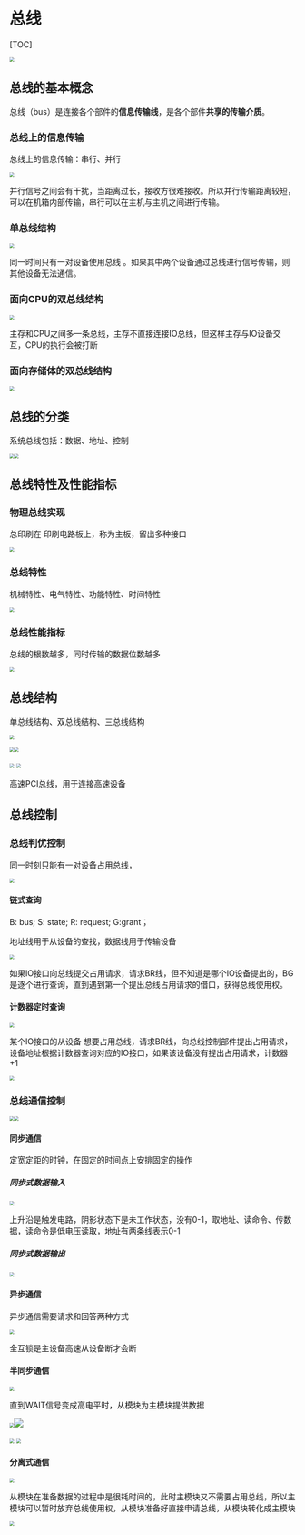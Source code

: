 # 总线

[TOC]

<img src="https://tva1.sinaimg.cn/large/00831rSTly1gd2j6tcybzj30ig0i6dmj.jpg" style="zoom:50%;" />

## 总线的基本概念

总线（bus）是连接各个部件的**信息传输线**，是各个部件**共享的传输介质**。

### 总线上的信息传输 

总线上的信息传输：串行、并行

 <img src="https://tva1.sinaimg.cn/large/00831rSTly1gd2jhvrvbij30fw062jto.jpg" style="zoom:50%;" />

并行信号之间会有干扰，当距离过长，接收方很难接收。所以并行传输距离较短，可以在机箱内部传输，串行可以在主机与主机之间进行传输。

### 单总线结构

<img src="https://tva1.sinaimg.cn/large/00831rSTly1gd2jolrc59j30si0h2tg2.jpg" style="zoom:50%;" />

同一时间只有一对设备使用总线 。如果其中两个设备通过总线进行信号传输，则其他设备无法通信。

### 面向CPU的双总线结构

<img src="https://tva1.sinaimg.cn/large/00831rSTly1gd2juqsijqj30r00f4aff.jpg" style="zoom:50%;" />

主存和CPU之间多一条总线，主存不直接连接IO总线，但这样主存与IO设备交互，CPU的执行会被打断

### 面向存储体的双总线结构

<img src="https://tva1.sinaimg.cn/large/00831rSTly1gd2k4b006qj30t40g0agk.jpg" style="zoom:50%;" />

## 总线的分类

系统总线包括：数据、地址、控制

<img src="https://tva1.sinaimg.cn/large/00831rSTly1gd2ki5i0wzj30r60hy46g.jpg" style="zoom:50%;" /><img src="https://tva1.sinaimg.cn/large/00831rSTly1gd2kiyxzmij30oi0i2q86.jpg" style="zoom:50%;" />

## 总线特性及性能指标

### 物理总线实现

总印刷在 印刷电路板上，称为主板，留出多种接口

<img src="https://tva1.sinaimg.cn/large/00831rSTly1gd2kpc5i80j30ru0du0yl.jpg" style="zoom:50%;" />

### 总线特性

机械特性、电气特性、功能特性、时间特性

<img src="https://tva1.sinaimg.cn/large/00831rSTly1gd2loh641lj30rk0f2n30.jpg" style="zoom:50%;" />

### 总线性能指标

总线的根数越多，同时传输的数据位数越多

<img src="https://tva1.sinaimg.cn/large/00831rSTly1gd2lyo7bjbj30pk0h00zf.jpg" style="zoom:50%;" />

## 总线结构

单总线结构、双总线结构、三总线结构

<img src="https://tva1.sinaimg.cn/large/00831rSTly1gd34mstt4dj30si0h4q9j.jpg" style="zoom:50%;" />

<img src="https://tva1.sinaimg.cn/large/00831rSTly1gd34njkvkoj30ss0hqdls.jpg" style="zoom:50%;" /><img src="https://tva1.sinaimg.cn/large/00831rSTly1gd34oxac6ij30si0ji7ax.jpg" style="zoom:50%;" />

<img src="https://tva1.sinaimg.cn/large/00831rSTly1gd34q942sgj30sy0jqtgc.jpg" style="zoom:50%;" />

<img src="https://tva1.sinaimg.cn/large/00831rSTly1gd34vsp9i7j30ty0jwgut.jpg" style="zoom:50%;" />

高速PCI总线，用于连接高速设备

## 总线控制

### 总线判优控制

同一时刻只能有一对设备占用总线， 

<img src="https://tva1.sinaimg.cn/large/00831rSTly1gd3qzr4vl1j30qg0ewjvx.jpg" style="zoom:50%;" />

#### 链式查询

B: bus; S: state; R: request; G:grant；

地址线用于从设备的查找，数据线用于传输设备

<img src="https://tva1.sinaimg.cn/large/00831rSTly1gd3shhs8xmj30sm0k8wlx.jpg" style="zoom:50%;" />

如果IO接口向总线提交占用请求，请求BR线，但不知道是哪个IO设备提出的，BG是逐个进行查询，直到遇到第一个提出总线占用请求的借口，获得总线使用权。

#### 计数器定时查询

<img src="https://tva1.sinaimg.cn/large/00831rSTly1gd3spziv79j30v60k87cp.jpg" style="zoom:50%;" />

某个IO接口的从设备 想要占用总线，请求BR线，向总线控制部件提出占用请求，设备地址根据计数器查询对应的IO接口，如果该设备没有提出占用请求，计数器+1

<img src="https://tva1.sinaimg.cn/large/00831rSTly1gd3zm76v04j30ti0l87bx.jpg" style="zoom:50%;" />

### 总线通信控制

<img src="https://tva1.sinaimg.cn/large/00831rSTly1gd5xsbkyk3j30so0iy122.jpg" style="zoom:50%;" /><img src="https://tva1.sinaimg.cn/large/00831rSTly1gd5xvx4lsaj30so0gg109.jpg" style="zoom:50%;" />

#### 同步通信

定宽定距的时钟，在固定的时间点上安排固定的操作

##### 同步式数据输入

<img src="https://tva1.sinaimg.cn/large/00831rSTly1gd5y5a9nxej30um0h0n3u.jpg" style="zoom:50%;" />

上升沿是触发电路，阴影状态下是未工作状态，没有0-1，取地址、读命令、传数据，读命令是低电压读取，地址有两条线表示0-1

##### 同步式数据输出

<img src="https://tva1.sinaimg.cn/large/00831rSTly1gd60gg0xncj30u40jsdnd.jpg" style="zoom:50%;" />

#### 异步通信

异步通信需要请求和回答两种方式

<img src="https://tva1.sinaimg.cn/large/00831rSTly1gd61q9o1inj30rw0joaf8.jpg" style="zoom:50%;" />

全互锁是主设备高速从设备断才会断

#### 半同步通信

<img src="https://tva1.sinaimg.cn/large/00831rSTly1gd661doc9oj30oc0kuteb.jpg" style="zoom:50%;" />

直到WAIT信号变成高电平时，从模块为主模块提供数据

<img src="https://tva1.sinaimg.cn/large/00831rSTly1gd660ap77kj30vg0lewp3.jpg" style="zoom:50%;" />![](https://tva1.sinaimg.cn/large/00831rSTly1gd664oqvezj30qy0g8teh.jpg)

<img src="https://tva1.sinaimg.cn/large/00831rSTly1gd660ap77kj30vg0lewp3.jpg" style="zoom:50%;" />

<img src="https://tva1.sinaimg.cn/large/00831rSTly1gd664oqvezj30qy0g8teh.jpg" style="zoom:50%;" />

#### 分离式通信

<img src="https://tva1.sinaimg.cn/large/00831rSTly1gd66b49i7uj30q80jak09.jpg" style="zoom:50%;" />

从模块在准备数据的过程中是很耗时间的，此时主模块又不需要占用总线，所以主模块可以暂时放弃总线使用权，从模块准备好直接申请总线，从模块转化成主模块

<img src="https://tva1.sinaimg.cn/large/00831rSTly1gd66ha7kyej30oc0eyae9.jpg" style="zoom:50%;" />

